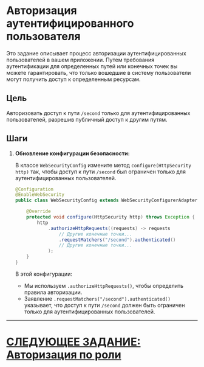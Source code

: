 # Авторизация аутентифицированного пользователя

Это задание описывает процесс авторизации аутентифицированных пользователей в вашем приложении. Путем требования аутентификации для определенных путей или конечных точек вы можете гарантировать, что только вошедшие в систему пользователи могут получить доступ к определенным ресурсам.

## Цель

Авторизовать доступ к пути `/second` только для аутентифицированных пользователей, разрешив публичный доступ к другим путям.

## Шаги

1. **Обновление конфигурации безопасности:**

   В классе `WebSecurityConfig` измените метод `configure(HttpSecurity http)` так, чтобы доступ к пути `/second` был ограничен только для аутентифицированных пользователей.

   ```java
   @Configuration
   @EnableWebSecurity
   public class WebSecurityConfig extends WebSecurityConfigurerAdapter {

       @Override
       protected void configure(HttpSecurity http) throws Exception {
           http
               .authorizeHttpRequests((requests) -> requests
                   // Другие конечные точки...
                   .requestMatchers("/second").authenticated()
                   // Другие конечные точки...
               );
       }
   }
   ```

   В этой конфигурации:
    - Мы используем `.authorizeHttpRequests()`, чтобы определить правила авторизации.
    - Заявление `.requestMatchers("/second").authenticated()` указывает, что доступ к пути `/second` должен быть ограничен только для аутентифицированных пользователей.

---

# [СЛЕДУЮЩЕЕ ЗАДАНИЕ: Авторизация по роли](authorize-server-role.md)
